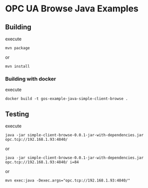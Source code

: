 # OPC UA Browse Java Examples

## Building

execute

```mvn package```

or

```mvn install```

### Building with docker

execute

```docker build -t gos-example-java-simple-client-browse .```

## Testing

execute

```java -jar simple-client-browse-0.0.1-jar-with-dependencies.jar opc.tcp://192.168.1.93:4840/```

or

```java -jar simple-client-browse-0.0.1-jar-with-dependencies.jar opc.tcp://192.168.1.93:4840/ i=84```

or

```mvn exec:java -Dexec.args="opc.tcp://192.168.1.93:4840/"```
